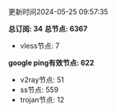 更新时间2024-05-25 09:57:35

**总订阅: 34**
**总节点: 6367**
- vless节点: 7

**google ping有效节点: 622**
- v2ray节点: 51
- ss节点: 559
- trojan节点: 12
